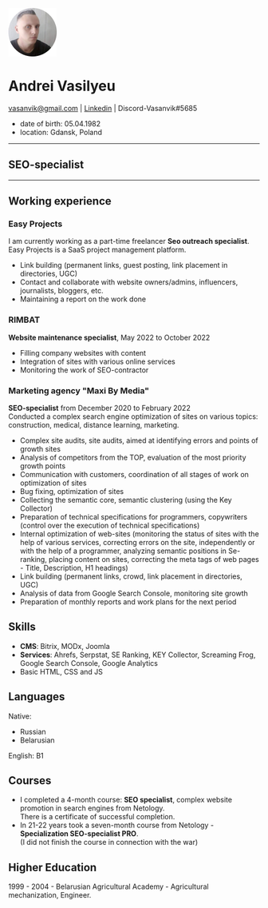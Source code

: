 ![Vasanvik](image/Vasanvik.jpg)
# Andrei Vasilyeu
vasanvik@gmail.com | [Linkedin](https://www.linkedin.com/in/andrei-vasilyev/) | Discord-Vasanvik#5685  
* date of birth: 05.04.1982
* location: Gdansk, Poland

_____________
## SEO-specialist
_____________
<h2>Working experience</h2>
<h3>Easy Projects</h3>   
 <p>I am currently working as a part-time freelancer <b>Seo outreach specialist</b>.<br>
 Easy Projects is a SaaS project management platform.</p>
 <ul>
 <li>Link building (permanent links, guest posting, link placement in directories, UGC)</li>
 <li>Contact and collaborate with website owners/admins, influencers, journalists, bloggers, etc.</li>
 <li>Maintaining a report on the work done</li>
</ul>
<h3>RIMBAT</h3>
 <p><b>Website maintenance specialist</b>, May 2022 to October 2022</p> 
 <ul>
 <li>Filling company websites with content</li>
 <li>Integration of sites with various online services</li>
 <li>Monitoring the work of SEO-contractor</li>
 </ul>
 <h3>Marketing agency "Maxi By Media"</h3>
 <p><b>SEO-specialist</b> from December 2020 to February 2022<br> 
 Conducted a complex search engine optimization of sites on various topics: construction, medical, distance learning, marketing.</p>
 <ul>
 <li>Complex site audits, site audits, aimed at identifying errors and points of growth sites</li>
 <li>Analysis of competitors from the TOP, evaluation of the most priority growth points</li>
 <li>Communication with customers, coordination of all stages of work on optimization of sites</li>
 <li>Bug fixing, optimization of sites</li>
 <li>Collecting the semantic core, semantic clustering (using the Key Collector)</li>
 <li>Preparation of technical specifications for programmers, copywriters (control over the execution of technical specifications)</li>
 <li>Internal optimization of web-sites (monitoring the status of sites with the help of various services, correcting errors on the site, independently or with the help of a programmer, analyzing semantic positions in Se-ranking, placing content on sites, correcting the meta tags of web pages - Title, Description, H1         headings)</li>
 <li>Link building (permanent links, crowd, link placement in directories, UGC)</li>
 <li>Analysis of data from Google Search Console, monitoring site growth</li>
 <li>Preparation of monthly reports and work plans for the next period</li>
 </ul>
 <h2>Skills</h2>
 <ul>
 <li><b>CMS</b>: Bitrix, MODx, Joomla</li>
 <li><b>Services</b>: Ahrefs, Serpstat, SE Ranking, KEY Collector, Screaming Frog, Google Search Console, Google Analytics</li>
 <li>Basic HTML, CSS and JS</li>
 </ul>
 <h2>Languages</h2>
 <p>Native:</p>
 <ul>
 <li>Russian</li>
 <li>Belarusian</li>
 </ul>
 <p>English: B1</p>
 <h2>Courses</h2>
 <ul>
 <li>I completed a 4-month course: <b>SEO specialist</b>, complex website promotion in search engines from Netology.<br>
  There is a certificate of successful completion.</li>
  <li>In 21-22 years took a seven-month course from Netology - <b>Specialization SEO-specialist PRO</b>.<br>
   (I did not finish the course in connection with the war)</li>
 </ul>
 <h2>Higher Education</h2>
 <p>1999 - 2004 - Belarusian Agricultural Academy - Agricultural mechanization, Engineer.</p> 

